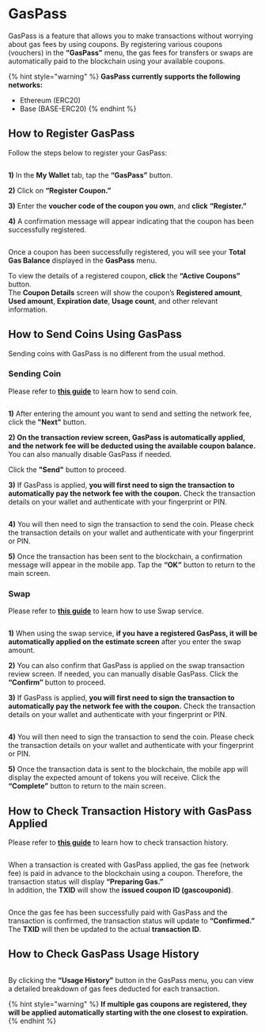 # GasPass

GasPass is a feature that allows you to make transactions without worrying about gas fees by using coupons. By registering various coupons (vouchers) in the **“GasPass”** menu, the gas fees for transfers or swaps are automatically paid to the blockchain using your available coupons.

{% hint style="warning" %}
**GasPass currently supports the following networks:**

* Ethereum (ERC20)
* Base (BASE-ERC20)
{% endhint %}

## How to Register GasPass

Follow the steps below to register your GasPass:

<figure><img src="../.gitbook/assets/GasPass-01.png" alt=""><figcaption></figcaption></figure>

**1)** In the **My Wallet** tab, tap the **“GasPass”** button.

**2)** Click on **“Register Coupon.”**

**3)** Enter the **voucher code of the coupon you own**, and **click** **“Register.”**

**4)** A confirmation message will appear indicating that the coupon has been successfully registered.

<figure><img src="../.gitbook/assets/GasPass-02.png" alt=""><figcaption></figcaption></figure>

Once a coupon has been successfully registered, you will see your **Total Gas Balance** displayed in the **GasPass** menu.

To view the details of a registered coupon, **click** the **“Active Coupons”** button.\
The **Coupon Details** screen will show the coupon’s **Registered amount**, **Used amount**, **Expiration date**, **Usage count**, and other relevant information.

## How to Send Coins Using GasPass

Sending coins with GasPass is no different from the usual method.

### Sending Coin

Please refer to [**this guide**](https://userguide.dcentwallet.com/coin-send-receive/send) to learn how to send coin.

<figure><img src="../.gitbook/assets/GasPass-03.png" alt=""><figcaption></figcaption></figure>

**1)** After entering the amount you want to send and setting the network fee, click the **"Next"** button.

**2) On the transaction review screen, GasPass is automatically applied, and the network fee will be deducted using the available coupon balance.** You can also manually disable GasPass if needed.&#x20;

Click the **"Send"** button to proceed.

**3)** If GasPass is applied, **you will first need to sign the transaction to automatically pay the network fee with the coupon.** Check the transaction details on your wallet and authenticate with your fingerprint or PIN.

<figure><img src="../.gitbook/assets/GasPass-04.png" alt=""><figcaption></figcaption></figure>

**4)** You will then need to sign the transaction to send the coin. Please check the transaction details on your wallet and authenticate with your fingerprint or PIN.

**5)** Once the transaction has been sent to the blockchain, a confirmation message will appear in the mobile app. Tap the **“OK”** button to return to the main screen.

### Swap

Please refer to [**this guide**](https://userguide.dcentwallet.com/native-service/swap) to learn how to use Swap service.

<figure><img src="../.gitbook/assets/GasPass-05 (1).png" alt=""><figcaption></figcaption></figure>

**1)** When using the swap service, **if you have a registered GasPass, it will be automatically applied on the estimate screen** after you enter the swap amount.

**2)** You can also confirm that GasPass is applied on the swap transaction review screen. If needed, you can manually disable GasPass. Click the **“Confirm”** button to proceed.

**3)** If GasPass is applied, **you will first need to sign the transaction to automatically pay the network fee with the coupon.** Check the transaction details on your wallet and authenticate with your fingerprint or PIN.

<figure><img src="../.gitbook/assets/GasPass-06 (1).png" alt=""><figcaption></figcaption></figure>

**4)** You will then need to sign the transaction to send the coin. Please check the transaction details on your wallet and authenticate with your fingerprint or PIN.

**5)** Once the transaction data is sent to the blockchain, the mobile app will display the expected amount of tokens you will receive. Click the **“Complete”** button to return to the main screen.

## How to Check Transaction History with GasPass Applied

Please refer to [**this guide**](https://userguide.dcentwallet.com/coin-send-receive/checking-transaction-status-and-history) to learn how to check transaction history.

<figure><img src="../.gitbook/assets/GasPass-07.png" alt=""><figcaption></figcaption></figure>

When a transaction is created with GasPass applied, the gas fee (network fee) is paid in advance to the blockchain using a coupon. Therefore, the transaction status will display **“Preparing Gas.”**\
In addition, the **TXID** will show the **issued coupon ID (gascouponid)**.

<figure><img src="../.gitbook/assets/GasPass-08.png" alt=""><figcaption></figcaption></figure>

Once the gas fee has been successfully paid with GasPass and the transaction is confirmed, the transaction status will update to **“Confirmed.”** The **TXID** will then be updated to the actual **transaction ID**.

## How to Check GasPass Usage History

<figure><img src="../.gitbook/assets/GasPass-09.png" alt=""><figcaption></figcaption></figure>

By clicking the **“Usage History”** button in the GasPass menu, you can view a detailed breakdown of gas fees deducted for each transaction.

{% hint style="warning" %}
**If multiple gas coupons are registered, they will be applied automatically starting with the one closest to expiration.**
{% endhint %}
